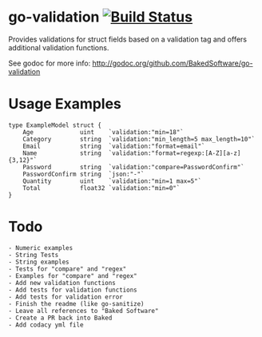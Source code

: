 # go-validation [![Build Status](https://travis-ci.org/BakedSoftware/go-validation.svg?branch=master)](https://travis-ci.org/BakedSoftware/go-validation)

Provides validations for struct fields based on a validation tag and offers additional validation functions.

See godoc for more info: http://godoc.org/github.com/BakedSoftware/go-validation

# Usage Examples

```
type ExampleModel struct {
    Age             uint    `validation:"min=18"`
    Category        string  `validation:"min_length=5 max_length=10"`
    Email           string  `validation:"format=email"`
    Name            string  `validation:"format=regexp:[A-Z][a-z]{3,12}"`
    Password        string  `validation:"compare=PasswordConfirm"`
    PasswordConfirm string  `json:"-"`
    Quantity        uint    `validation:"min=1 max=5"`
    Total           float32 `validation:"min=0"`
}
```

# Todo
    - Numeric examples
    - String Tests
    - String examples
    - Tests for "compare" and "regex"
    - Examples for "compare" and "regex"
    - Add new validation functions
    - Add tests for validation functions
    - Add tests for validation error
    - Finish the readme (like go-sanitize)
    - Leave all references to "Baked Software"
    - Create a PR back into Baked
    - Add codacy yml file